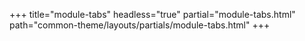 +++
title="module-tabs"
headless="true"
partial="module-tabs.html"
path="common-theme/layouts/partials/module-tabs.html"
+++


